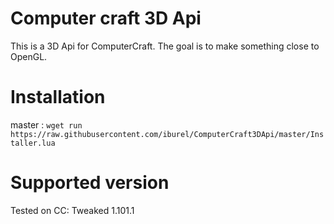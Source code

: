 # Computer craft 3D Api

This is a 3D Api for ComputerCraft. The goal is to make something close to OpenGL.

# Installation

master : `wget run https://raw.githubusercontent.com/iburel/ComputerCraft3DApi/master/Installer.lua`

# Supported version

Tested on CC: Tweaked 1.101.1
